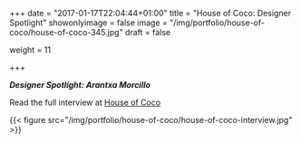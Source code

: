 +++
date = "2017-01-17T22:04:44+01:00"
title = "House of Coco: Designer Spotlight"
showonlyimage = false
image = "/img/portfolio/house-of-coco/house-of-coco-345.jpg"
draft = false

weight = 11



+++

***Designer Spotlight: Arantxa Morcillo***
<!--more-->

Read the full interview at  <a href="https://www.notjustalabel.com/editorial/arantxa-morcillos-splintered-moodboard"> House of Coco <a/>

{{< figure src="/img/portfolio/house-of-coco/house-of-coco-interview.jpg"  >}}
